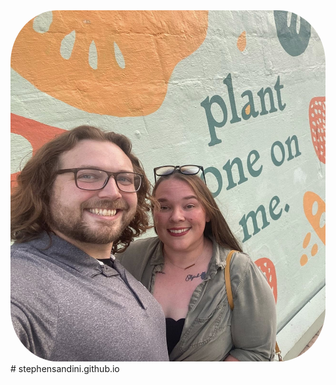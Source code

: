 <img src="profile.jpg" alt="Stephen Sandini" style="border-radius:15%;">
# stephensandini.github.io
